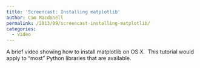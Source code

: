 ```yaml
---
title: 'Screencast: Installing matplotlib'
author: Cam Macdonell
permalink: /2013/09/screencast-installing-matplotlib/
categories:
  - Video
---
```

A brief video showing how to install matplotlib on OS X.  This tutorial would apply to &#8220;most&#8221; Python libraries that are available.
